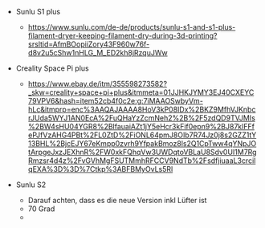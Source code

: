 - Sunlu S1 plus
  - <https://www.sunlu.com/de-de/products/sunlu-s1-and-s1-plus-filament-dryer-keeping-filament-dry-during-3d-printing?srsltid=AfmBOopiiZory43F960w76f-d8v2u5cShw1nHLG_M_ED2kh8jRzquJWw>

- Creality Space Pi plus
  - <https://www.ebay.de/itm/355598273582?_skw=creality+space+pi+plus&itmmeta=01JJHKJYMY3EJ40CXEYC79VPV6&hash=item52cb4f0c2e:g:7iMAAOSwbyVm-hLc&itmprp=enc%3AAQAJAAAA8HoV3kP08IDx%2BKZ9MfhVJKnbcrJUda5WYJ1AN0EcA%2FuQHaYzZcmNeh2%2B%2F5zdQD9TVJMIs%2BW4sHU04YGR8%2BlfauaiAZt1jY5eHcr3kFif0epn9%2BJ87klFFfePJfVzAHG4PBt%2FL0ZtD%2FiONL64pmJ8OIb7R74Jz0j8s2GZZ1tY13BHL%2BjcEJY67eKmpp0zvrh9YfpakBmoz8ls2Q1CpTww4qYNpJOtArpgeJxzJEXhnR%2FW0xkFQhqVw3UWDqtoVBLaU8Sdv0UI1M7RgRmzsr4d4z%2FvGVhMgFSUTMmhRFCCV9NdTb%2FsdfjiuaaL3crcilqEXA%3D%3D%7Ctkp%3ABFBMyOvLs5Rl>

- Sunlu S2
  - Darauf achten, dass es die neue Version inkl Lüfter ist
  - 70 Grad
  - 
